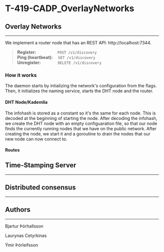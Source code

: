 # T-419-CADP_OverlayNetworks
## Overlay Networks
---
We implement a router node that has an REST API: http://localhost:7344.


>**Register:**&emsp;&emsp;&emsp;&emsp;&emsp;`POST /v1/discovery` \
**Ping (heartbeat):**&emsp; `GET /v1/discovery` \
**Unregister:**&emsp;&emsp;&emsp;&emsp;`DELETE /v1/discovery`

### How it works
The daemon starts by intializing the network's configuration from the flags. Then, it initializes the naming service, starts the DHT node and the router.

#### DHT Node/Kademlia
The infohash is stored as a constant so it's the same for each node. This is decoded at the beginning of starting the node. After decoding the infohash, we create the DHT node with an empty configuaration file, so that our node finds the currently running nodes that we have on the public network.
After creating the node, we start it and a goroutine to drain the nodes that our new node can now connect to.

#### Routes

## Time-Stamping Server
---


## Distributed consensus
---

## Authors
---
Bjartur Þórhallsson

Laurynas Cetyrkinas

Ýmir Þórleifsson